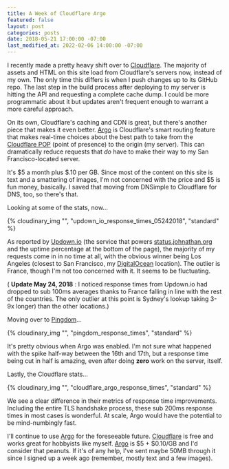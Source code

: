 ```yaml
---
title: A Week of Cloudflare Argo
featured: false
layout: post
categories: posts
date: 2018-05-21 17:00:00 -07:00
last_modified_at: 2022-02-06 14:00:00 -07:00
---
```


I recently made a pretty heavy shift over to [Cloudflare](https://cloudflare.com). The majority of assets and HTML on this site load from Cloudflare's servers now, instead of my own. The only time this differs is when I push changes up to its GitHub repo. The last step in the build process after deploying to my server is hitting the API and requesting a complete cache dump. I could be more programmatic about it but updates aren't frequent enough to warrant a more careful approach.

On its own, Cloudflare's caching and CDN is great, but there's another piece that makes it even better. [Argo](https://blog.cloudflare.com/argo/) is Cloudflare's smart routing feature that makes real-time choices about the best path to take from the [Cloudflare POP](https://www.cloudflare.com/network/) (point of presence) to the origin (my server). This can dramatically reduce requests that _do_ have to make their way to my San Francisco-located server.

It's $5 a month plus $.10 per GB. Since most of the content on this site is text and a smattering of images, I'm not concerned with the price and $5 is fun money, basically. I saved that moving from DNSimple to Cloudflare for DNS, too, so there's that.

Looking at some of the stats, now…

{% cloudinary_img "", "updown_io_response_times_05242018", "standard" %}

As reported by [Updown.io](https://johnathan.org/goto/updown) (the service that powers [status.johnathan.org](https://status.johnathan.org) and the uptime percentage at the bottom of the page), the majority of my requests come in in no time at all, with the obvious winner being Los Angeles (closest to San Francisco, my [DigitalOcean](https://johnathan.org/goto/digitalocean) location). The outlier is France, though I'm not too concerned with it. It seems to be fluctuating.

( **Update May 24, 2018** : I noticed response times from Updown.io had dropped to sub 100ms averages thanks to France falling in line with the rest of the countries. The only outlier at this point is Sydney's lookup taking 3-9x longer) than the other locations.)

Moving over to [Pingdom](https://pingdom.com)…

{% cloudinary_img "", "pingdom_response_times", "standard" %}

It's pretty obvious when Argo was enabled. I'm not sure what happened with the spike half-way between the 16th and 17th, but a response time being cut in half is amazing, even after doing **zero** work on the server, itself.

Lastly, the Cloudflare stats…

{% cloudinary_img "", "cloudflare_argo_response_times", "standard" %}

We see a clear difference in their metrics of response time improvements. Including the entire TLS handshake process, these sub 200ms response times in most cases is wonderful. At scale, Argo would have the potential to be mind-numbingly fast.

I'll continue to use [Argo](https://blog.cloudflare.com/argo/) for the foreseeable future. [Cloudflare](https://cloudflare.com) is free and works great for hobbyists like myself. [Argo](https://blog.cloudflare.com/argo/) is $5 + $0.10/GB and I'd consider that peanuts. If it's of any help, I've sent maybe 50MB through it since I signed up a week ago (remember, mostly text and a few images).

